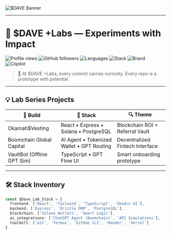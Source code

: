 <img src="https://readme-typing-svg.demolab.com?font=Fira+Code&weight=700&size=24&pause=1000&color=30A9DE&center=true&vCenter=true&width=435&lines=Welcome+to+$DAVE+Labs.;Ideas+in+Action+%7C+Code+as+Currency+%7C+Stacked+With+Vision;" alt="$DAVE Banner" />

---

# 🧪 $DAVE +Labs — Experiments with Impact

![Profile views](https://komarev.com/ghpvc/?username=Snr-Dave&color=blue)
![GitHub followers](https://img.shields.io/github/followers/Snr-Dave?label=Follow&style=social)
![Languages](https://img.shields.io/badge/Code-TypeScript-blue?style=flat-square&logo=typescript)
![Stack](https://img.shields.io/badge/Web3-Solana-purple?style=flat-square&logo=solana)
![Brand](https://img.shields.io/badge/Identity-$DAVE%20%2B%20Labs-black?style=flat-square)
![Copilot](https://img.shields.io/badge/Companion-Microsoft%20Copilot-30A9DE?style=flat-square)

> 🔬 At $DAVE +Labs, every commit carries curiosity. Every repo is a prototype with potential.

---

## 💡 Lab Series Projects

| 🧬 Build                     | 🧰 Stack                                   | 🔍 Theme                            |
|----------------------------|-------------------------------------------|-------------------------------------|
| Okamah$Vesting             | React • Express • Solana • PostgreSQL     | Blockchain ROI + Referral Vault     |
| Boomchain Global Capital   | AI Agent • Tokenized Wallet • GPT Routing | Decentralized Fintech Interface     |
| VaultBot (Offline GPT Sim) | TypeScript • GPT Flow UI                  | Smart onboarding prototype          |

---

## 🛠 Stack Inventory

```ts
const $Dave_Lab_Stack = {
  frontend: ['React', 'Tailwind', 'TypeScript', 'Shadcn UI'],
  backend: ['Express', 'Drizzle ORM', 'PostgreSQL'],
  blockchain: ['Solana Wallets', 'Smart Logic'],
  ai_integrations: ['ChatGPT Agent (Boomchain)', 'API Simulations'],
  toolbelt: ['Git', 'Termux', 'GitHub CLI', 'Render', 'Vercel']
}

